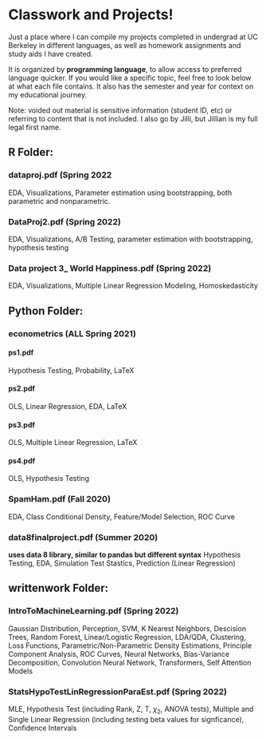 # Classwork and Projects!

Just a place where I can compile my projects completed in undergrad at UC Berkeley in different languages, as well as homework assignments and study aids I have created. 

It is organized by **programming language**, to allow access to preferred language quicker. If you would like a specific topic, feel free to look below at what each file contains. It also has the semester and year for context on my educational journey.

Note: voided out material is sensitive information (student ID, etc) or referring to content that is not included. I also go by Jilli, but Jillian is my full legal first name. 

## R Folder:
### dataproj.pdf (Spring 2022
EDA, Visualizations, Parameter estimation using bootstrapping, both parametric and nonparametric. 
### DataProj2.pdf (Spring 2022)
EDA, Visualizations, A/B Testing, parameter estimation with bootstrapping, hypothesis testing
### Data project 3_ World Happiness.pdf (Spring 2022)
EDA, Visualizations, Multiple Linear Regression Modeling, Homoskedasticity

## Python Folder:
### econometrics (ALL Spring 2021)
#### ps1.pdf
Hypothesis Testing, Probability, LaTeX
#### ps2.pdf
OLS, Linear Regression, EDA, LaTeX
#### ps3.pdf
OLS, Multiple Linear Regression, LaTeX
#### ps4.pdf
OLS, Hypothesis Testing
### SpamHam.pdf (Fall 2020)
EDA, Class Conditional Density, Feature/Model Selection, ROC Curve
### data8finalproject.pdf (Summer 2020)
**uses data 8 library, similar to pandas but different syntax** Hypothesis Testing, EDA, Simulation Test Stastics, Prediction (Linear Regression)

## writtenwork Folder:
### IntroToMachineLearning.pdf (Spring 2022)
Gaussian Distribution, Perception, SVM, K Nearest Neighbors, Descision Trees, Random Forest, Linear/Logistic Regression, LDA/QDA, Clustering, Loss Functions, Parametric/Non-Parametric Density Estimations, Principle Component Analysis, ROC Curves, Neural Networks, Bias-Variance Decomposition, Convolution Neural Network, Transformers, Self Attention Models
### StatsHypoTestLinRegressionParaEst.pdf (Spring 2022)
MLE, Hypothesis Test (including Rank, Z, T, $\chi_{2}$, ANOVA tests), Multiple and Single Linear Regression (including testing beta values for signficance), Confidence Intervals
